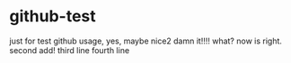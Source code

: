 github-test
===========

just for test github usage, yes, maybe nice2
damn it!!!!
what?
now is right.
second add!
third line
fourth line